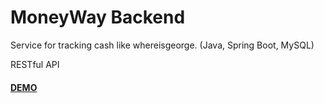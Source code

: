 # MoneyWay Backend

Service for tracking cash like whereisgeorge. (Java, Spring Boot, MySQL)

RESTful API

#### [DEMO](https://moneyway.xyz)
